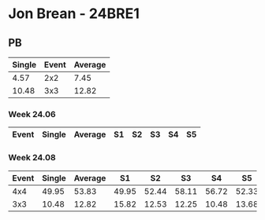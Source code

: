 # Jon Brean - 24BRE1

## PB
|Single|Event|Average|
|----|----|----|
|4.57|2x2|7.45|
|10.48|3x3|12.82|
### Week 24.06
|Event|Single|Average|S1|S2|S3|S4|S5|
|-----|-------|------|--|--|--|--|--|
### Week 24.08
|Event|Single|Average|S1|S2|S3|S4|S5|
|-----|-------|------|--|--|--|--|--|
|4x4|49.95|53.83|49.95|52.44|58.11|56.72|52.33|
|3x3|10.48|12.82|15.82|12.53|12.25|10.48|13.68|
